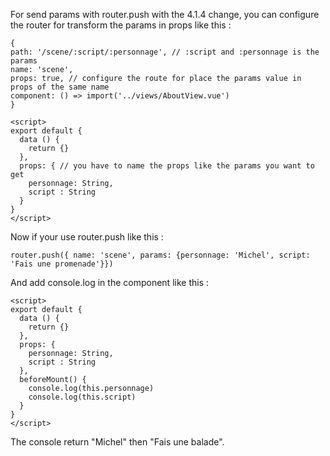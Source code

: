 For send params with router.push with the 4.1.4 change, you can configure the router for transform the params in props like this :

```
{
path: '/scene/:script/:personnage', // :script and :personnage is the params
name: 'scene',
props: true, // configure the route for place the params value in props of the same name
component: () => import('../views/AboutView.vue')
}
```

```
<script>
export default {
  data () {
    return {}
  },
  props: { // you have to name the props like the params you want to get
    personnage: String,
    script : String
  }
}
</script>
```

Now if your use router.push like this :

```
router.push({ name: 'scene', params: {personnage: 'Michel', script: 'Fais une promenade'}})
```

And add console.log in the component like this :

```
<script>
export default {
  data () {
    return {}
  },
  props: {
    personnage: String,
    script : String
  },
  beforeMount() {
    console.log(this.personnage)
    console.log(this.script)
  }
}
</script>
```

The console return "Michel" then "Fais une balade".
